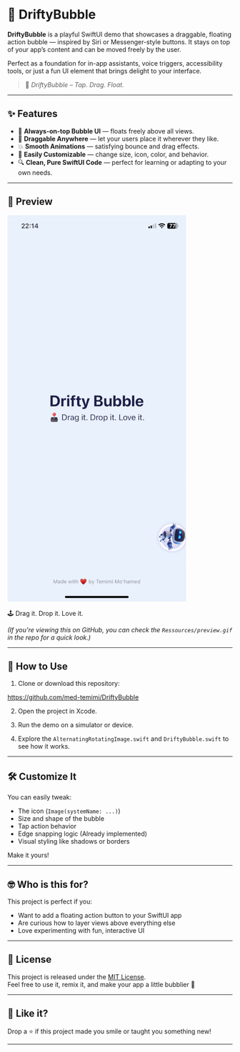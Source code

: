 # 🫧 DriftyBubble

**DriftyBubble** is a playful SwiftUI demo that showcases a draggable, floating action bubble — inspired by Siri or Messenger-style buttons. It stays on top of your app’s content and can be moved freely by the user.

Perfect as a foundation for in-app assistants, voice triggers, accessibility tools, or just a fun UI element that brings delight to your interface.

> 🎈 *DriftyBubble – Tap. Drag. Float.*

---

## ✨ Features

- 🫧 **Always-on-top Bubble UI** — floats freely above all views.
- 🎯 **Draggable Anywhere** — let your users place it wherever they like.
- 💥 **Smooth Animations** — satisfying bounce and drag effects.
- 🎨 **Easily Customizable** — change size, icon, color, and behavior.
- 🔍 **Clean, Pure SwiftUI Code** — perfect for learning or adapting to your own needs.

---

## 📸 Preview

![DriftyBubble Preview](Assets/preview.gif)

🕹️ Drag it. Drop it. Love it.

_(If you're viewing this on GitHub, you can check the `Ressources/preview.gif` in the repo for a quick look.)_

---

## 📂 How to Use

1. Clone or download this repository:

https://github.com/med-temimi/DriftyBubble


2. Open the project in Xcode.

3. Run the demo on a simulator or device.

4. Explore the `AlternatingRotatingImage.swift` and  `DriftyBubble.swift` to see how it works.

---

## 🛠 Customize It

You can easily tweak:
- The icon (`Image(systemName: ...)`)
- Size and shape of the bubble
- Tap action behavior
- Edge snapping logic (Already implemented)
- Visual styling like shadows or borders

Make it yours!

---

## 🤓 Who is this for?

This project is perfect if you:
- Want to add a floating action button to your SwiftUI app
- Are curious how to layer views above everything else
- Love experimenting with fun, interactive UI

---

## 📄 License

This project is released under the [MIT License](LICENSE).  
Feel free to use it, remix it, and make your app a little bubblier 🫧

---

## 🌟 Like it?

Drop a ⭐️ if this project made you smile or taught you something new!

---

